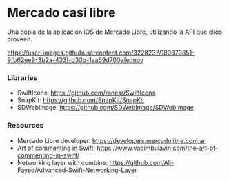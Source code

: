 # Mercado casi libre

Una copia de la aplicacion iOS de Mercado Libre, utilizando la API que ellos proveen.

https://user-images.githubusercontent.com/3228237/180879851-9fb62ee9-3b2a-433f-b30b-1aa69d700efe.mov

### Libraries
- SwiftIcons: https://github.com/ranesr/SwiftIcons
- SnapKit: https://github.com/SnapKit/SnapKit
- SDWebImage: https://github.com/SDWebImage/SDWebImage

### Resources
- Mercado Libre developer: https://developers.mercadolibre.com.ar
- Art of commenting in Swift: https://www.vadimbulavin.com/the-art-of-commenting-in-swift/
- Networking layer with combine: https://github.com/Ali-Fayed/Advanced-Swift-Networking-Layer

























































